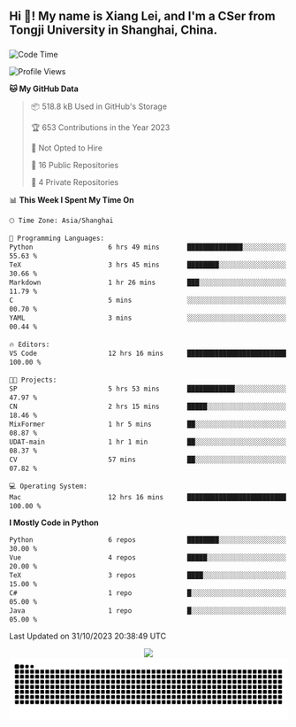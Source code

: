 <h2 align="left">Hi 👋! My name is Xiang Lei, and I'm a CSer from Tongji University in Shanghai, China.</h2>

###

<!--START_SECTION:waka-->
![Code Time](http://img.shields.io/badge/Code%20Time-279%20hrs%2014%20mins-blue)

![Profile Views](http://img.shields.io/badge/Profile%20Views-129-blue)

**🐱 My GitHub Data** 

> 📦 518.8 kB Used in GitHub's Storage 
 > 
> 🏆 653 Contributions in the Year 2023
 > 
> 🚫 Not Opted to Hire
 > 
> 📜 16 Public Repositories 
 > 
> 🔑 4 Private Repositories 
 > 
📊 **This Week I Spent My Time On** 

```text
🕑︎ Time Zone: Asia/Shanghai

💬 Programming Languages: 
Python                   6 hrs 49 mins       ██████████████░░░░░░░░░░░   55.63 % 
TeX                      3 hrs 45 mins       ████████░░░░░░░░░░░░░░░░░   30.66 % 
Markdown                 1 hr 26 mins        ███░░░░░░░░░░░░░░░░░░░░░░   11.79 % 
C                        5 mins              ░░░░░░░░░░░░░░░░░░░░░░░░░   00.70 % 
YAML                     3 mins              ░░░░░░░░░░░░░░░░░░░░░░░░░   00.44 % 

🔥 Editors: 
VS Code                  12 hrs 16 mins      █████████████████████████   100.00 % 

🐱‍💻 Projects: 
SP                       5 hrs 53 mins       ████████████░░░░░░░░░░░░░   47.97 % 
CN                       2 hrs 15 mins       █████░░░░░░░░░░░░░░░░░░░░   18.46 % 
MixFormer                1 hr 5 mins         ██░░░░░░░░░░░░░░░░░░░░░░░   08.87 % 
UDAT-main                1 hr 1 min          ██░░░░░░░░░░░░░░░░░░░░░░░   08.37 % 
CV                       57 mins             ██░░░░░░░░░░░░░░░░░░░░░░░   07.82 % 

💻 Operating System: 
Mac                      12 hrs 16 mins      █████████████████████████   100.00 % 
```

**I Mostly Code in Python** 

```text
Python                   6 repos             ████████░░░░░░░░░░░░░░░░░   30.00 % 
Vue                      4 repos             █████░░░░░░░░░░░░░░░░░░░░   20.00 % 
TeX                      3 repos             ████░░░░░░░░░░░░░░░░░░░░░   15.00 % 
C#                       1 repo              █░░░░░░░░░░░░░░░░░░░░░░░░   05.00 % 
Java                     1 repo              █░░░░░░░░░░░░░░░░░░░░░░░░   05.00 % 
```




 Last Updated on 31/10/2023 20:38:49 UTC
<!--END_SECTION:waka-->

<div align="center">
  <img src="https://github-readme-stats.vercel.app/api?username=Lei00764&show_icons=true&theme=radical" />
 </div>

 <div align="center">

<picture>
  <source media="(prefers-color-scheme: dark)" srcset="https://raw.githubusercontent.com/Lei00764/Lei00764/output/github-contribution-grid-snake-dark.svg">
  <source media="(prefers-color-scheme: light)" srcset="https://raw.githubusercontent.com/Lei00764/Lei00764/output/github-contribution-grid-snake.svg">
  <img alt="github contribution grid snake animation" src="https://raw.githubusercontent.com/Lei00764/Lei00764/output/github-contribution-grid-snake.svg">
</picture>

</div>




